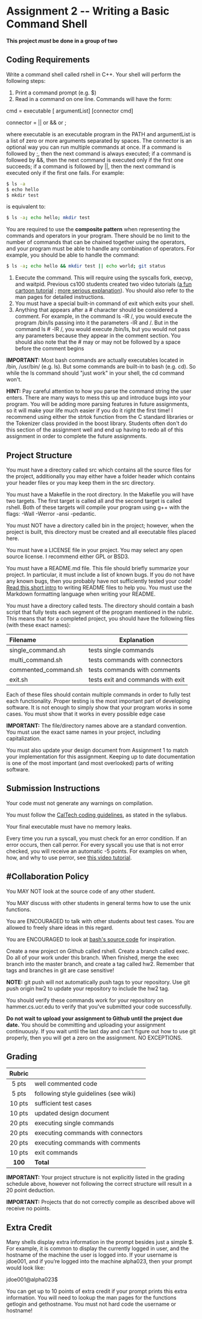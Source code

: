 # Assignment 2 -- Writing a Basic Command Shell

**This project *must* be done in a group of two**

## Coding Requirements
Write a command shell called rshell in C++. Your shell will perform the following steps: 
1. Print a command prompt (e.g. $)
2. Read in a command on one line. Commands will have the form:

cmd = executable [ argumentList] [connector cmd]

connector = || or && or ;

where executable is an executable program in the PATH and argumentList is a list of zero or more arguments separated by spaces. The connector is an optional way you can run multiple commands at once. If a command is followed by ;, then the next command is always executed; if a command is followed by &&, then the next command is executed only if the first one succeeds; if a command is followed by ||, then the next command is executed only if the first one fails. For example:

```bash
$ ls -a
$ echo hello
$ mkdir test
```

is equivalent to: 

```bash
$ ls -a; echo hello; mkdir test
```

You are required to use the **composite pattern** when representing the commands and operators in your program. There should be no limit to the number of commands that can be chained together using the operators, and your program must be able to handle any combination of operators. For example, you should be able to handle the command:

```bash
$ ls -a; echo hello && mkdir test || echo world; git status
```

1. Execute the command. This will require using the syscalls fork, execvp, and waitpid. Previous cs100 students created two video tutorials ([a fun cartoon tutorial](https://www.youtube.com/watch?v=2c4ow5RoKA8&feature=youtu.be) ; [more serious explanation](https://www.youtube.com/watch?v=xVSPv-9x3gk)). You should also refer to the man pages for detailed instructions.
2. You must have a special built-in command of exit which exits your shell.
3. Anything that appears after a # character should be considered a comment. For example, in the command ls -lR /, you would execute the program /bin/ls passing into it the parameters -lR and /. But in the command ls # -lR /, you would execute /bin/ls, but you would not pass any parameters because they appear in the comment section. You should also note that the # may or may not be followed by a space before the comment begins

**IMPORTANT:** Most bash commands are actually executables located in /bin, /usr/bin/ (e.g. ls). But some commands are built-in to bash (e.g. cd). So while the ls command should "just work" in your shell, the cd command won't.

**HINT:** Pay careful attention to how you parse the command string the user enters. There are many ways to mess this up and introduce bugs into your program. You will be adding more parsing features in future assignments, so it will make your life much easier if you do it right the first time! I recommend using either the strtok function from the C standard libraries or the Tokenizer class provided in the boost library. Students often don't do this section of the assignment well and end up having to redo all of this assignment in order to complete the future assignments.

## Project Structure
You must have a directory called src which contains all the source files for the project, additionally you may either have a folder header which contains your header files or you may keep them in the src directory.

You must have a Makefile in the root directory. In the Makefile you will have two targets. The first target is called all and the second target is called rshell. Both of these targets will compile your program using g++ with the flags: -Wall -Werror -ansi -pedantic.

You must NOT have a directory called bin in the project; however, when the project is built, this directory must be created and all executable files placed here.

You must have a LICENSE file in your project. You may select any open source license. I recommend either GPL or BSD3.

You must have a README.md file. This file should briefly summarize your project. In particular, it must include a list of known bugs. If you do not have any known bugs, then you probably have not sufficiently tested your code! [Read this short intro](https://robots.thoughtbot.com/how-to-write-a-great-readme) to writing README files to help you. You must use the Markdown formatting language when writing your README.

You must have a directory called tests. The directory should contain a bash script that fully tests each segment of the program mentioned in the rubric. This means that for a completed project, you should have the following files (with these exact names):

|Filename|Explanation|
|:---|---|
|single_command.sh| tests single commands|
|multi_command.sh|tests commands with connectors|
|commented_command.sh|tests commands with comments|
|exit.sh|tests exit and commands with exit|

Each of these files should contain multiple commands in order to fully test each functionality. Proper testing is the most important part of developing software. It is not enough to simply show that your program works in some cases. You must show that it works in every possible edge case

**IMPORTANT:** The file/directory names above are a standard convention. You must use the exact same names in your project, including capitalization.

You must also update your design document from Assignment 1 to match your implementation for this assignment. Keeping up to date documentation is one of the most important (and most overlooked) parts of writing software.

## Submission Instructions
Your code must not generate any warnings on compilation.

You must follow the [CalTech coding guidelines](http://courses.cms.caltech.edu/cs11/material/cpp/donnie/cppstyle.html), as stated in the syllabus.

Your final executable must have no memory leaks.

Every time you run a syscall, you must check for an error condition. If an error occurs, then call perror. For every syscall you use that is not error checked, you will receive an automatic -5 points. For examples on when, how, and why to use perror, see [this video tutorial](https://izbicki.me/blog/videoguide-for-github-vim-bash.html#perror).

## #Collaboration Policy

You MAY NOT look at the source code of any other student.

You MAY discuss with other students in general terms how to use the unix functions.

You are ENCOURAGED to talk with other students about test cases. You are allowed to freely share ideas in this regard.

You are ENCOURAGED to look at [bash's source code](https://www.gnu.org/software/bash/) for inspiration.

Create a new project on Github called rshell. Create a branch called exec. Do all of your work under this branch. When finished, merge the exec branch into the master branch, and create a tag called hw2. Remember that tags and branches in git are case sensitive!

**NOTE:** git push will not automatically push tags to your repository. Use git push origin hw2 to update your repository to include the hw2 tag.

You should verify these commands work for your repository on hammer.cs.ucr.edu to verify that you've submitted your code successfully. 

**Do not wait to upload your assignment to Github until the project due date.** You should be committing and uploading your assignment continuously. If you wait until the last day and can't figure out how to use git properly, then you will get a zero on the assignment. NO EXCEPTIONS.

## Grading

|Rubric| |
|:---:|:---|
|5 pts|well commented code|
|5 pts|following style guidelines (see wiki)|
|10 pts|sufficient test cases|
|10 pts|updated design document|
|20 pts|executing single commands|
|20 pts|executing commands with connectors|
|20 pts|executing commands with comments|
|10 pts|exit commands|
|**100**|**Total**|

**IMPORTANT:** Your project structure is not explicitly listed in the grading schedule above, however not following the correct structure will result in a 20 point deduction.

**IMPORTANT:** Projects that do not correctly compile as described above will receive no points.

## Extra Credit
Many shells display extra information in the prompt besides just a simple $. For example, it is common to display the currently logged in user, and the hostname of the machine the user is logged into. If your username is jdoe001, and if you’re logged into the machine alpha023, then your prompt would look like:

jdoe001@alpha023$

You can get up to 10 points of extra credit if your prompt prints this extra information. You will need to lookup the man pages for the functions getlogin and gethostname. You must not hard code the username or hostname!

